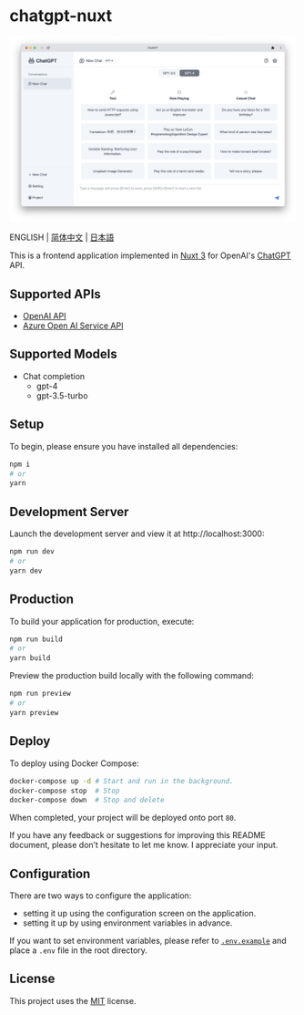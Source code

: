 # chatgpt-nuxt

![preview](/assets/preview-en.png)

ENGLISH | [简体中文](/docs/README-CN.md) | [日本語](/docs/README-JA.md)

This is a frontend application implemented in [Nuxt 3](https://nuxt.com/) for OpenAI's [ChatGPT](https://openai.com/blog/chatgpt) API.

## Supported APIs

- [OpenAI API](https://openai.com/blog/openai-api)
- [Azure Open AI Service API](https://learn.microsoft.com/en-us/azure/cognitive-services/openai/reference)

## Supported Models

- Chat completion
  - gpt-4
  - gpt-3.5-turbo

## Setup

To begin, please ensure you have installed all dependencies:

```bash
npm i
# or
yarn
```

## Development Server

Launch the development server and view it at http://localhost:3000:

```bash
npm run dev
# or
yarn dev
```

## Production

To build your application for production, execute:

```bash
npm run build
# or
yarn build
```

Preview the production build locally with the following command:

```bash
npm run preview
# or
yarn preview
```

## Deploy

To deploy using Docker Compose:

```bash
docker-compose up -d # Start and run in the background.
docker-compose stop  # Stop
docker-compose down  # Stop and delete
```

When completed, your project will be deployed onto port `80`.

If you have any feedback or suggestions for improving this README document, please don’t hesitate to let me know. I appreciate your input.

## Configuration

There are two ways to configure the application:

- setting it up using the configuration screen on the application.
- setting it up by using environment variables in advance.

If you want to set environment variables, please refer to [`.env.example`](/.env.example) and place a `.env` file in the root directory.

## License

This project uses the [MIT](/LICENSE) license.
